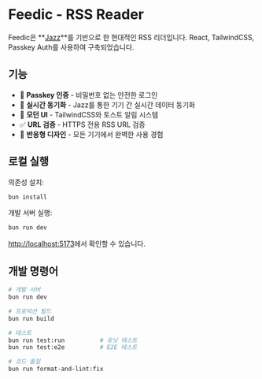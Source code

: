 # Feedic - RSS Reader

Feedic은 **[Jazz](https://jazz.tools)**를 기반으로 한 현대적인 RSS 리더입니다. React, TailwindCSS, Passkey Auth를 사용하여 구축되었습니다.

## 기능

- 🔐 **Passkey 인증** - 비밀번호 없는 안전한 로그인
- 📡 **실시간 동기화** - Jazz를 통한 기기 간 실시간 데이터 동기화
- 🎨 **모던 UI** - TailwindCSS와 토스트 알림 시스템
- ✅ **URL 검증** - HTTPS 전용 RSS URL 검증
- 📱 **반응형 디자인** - 모든 기기에서 완벽한 사용 경험

## 로컬 실행

의존성 설치:

```bash
bun install
```

개발 서버 실행:

```bash
bun run dev
```

[http://localhost:5173](http://localhost:5173)에서 확인할 수 있습니다.

## 개발 명령어

```bash
# 개발 서버
bun run dev

# 프로덕션 빌드
bun run build

# 테스트
bun run test:run          # 유닛 테스트
bun run test:e2e          # E2E 테스트

# 코드 품질
bun run format-and-lint:fix
```
